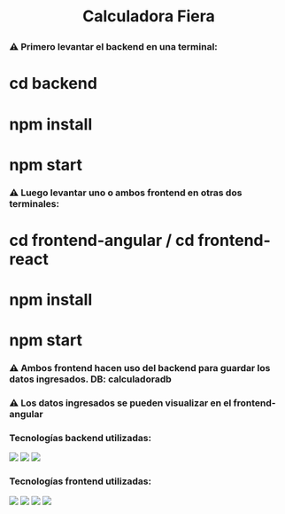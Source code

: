 <h1 align='center'>
    <p align='center'>
      Calculadora Fiera
    </p>
</h1>

### ⚠️ Primero levantar el backend en una terminal: 
# cd backend
# npm install
# npm start 

### ⚠️ Luego levantar uno o ambos frontend en otras dos terminales:
# cd frontend-angular / cd frontend-react
# npm install
# npm start 

### ⚠️ Ambos frontend hacen uso del backend para guardar los datos ingresados. DB: calculadoradb

### ⚠️ Los datos ingresados se pueden visualizar en el frontend-angular

### Tecnologías backend utilizadas:
<a><img src="https://img.shields.io/badge/javascript%20-%2338B2AC.svg?&style=for-the-badge&logo=javascript&logoColor=white"/>
</a>
<a><img src="https://img.shields.io/badge/mysql-%23007ACC.svg?&style=for-the-badge&logo=mysql&logoColor=white"/>
</a> 
<a><img src="https://img.shields.io/badge/nodejs%20-%2338B2AC.svg?&style=for-the-badge&logo=node.js&logoColor=white"/>
</a>

### Tecnologías frontend utilizadas:
<a><img src="https://img.shields.io/badge/angular%20-%23DD0031.svg?&style=for-the-badge&logo=angular&logoColor=white"/>
</a> 
<a><img src="https://img.shields.io/badge/typescript%20-%23007ACC.svg?&style=for-the-badge&logo=typescript&logoColor=white"/>
</a> 
<a><img src="https://img.shields.io/badge/html5%20-%23F7DF1E.svg?&style=for-the-badge&logo=html5&logoColor=white"/>
</a> 
<a><img src="https://img.shields.io/badge/css3%20-%231572B6.svg?&style=for-the-badge&logo=css3&logoColor=white"/>
</a> 